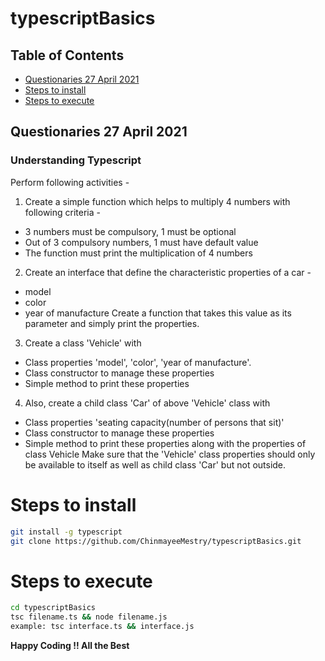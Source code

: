 # typescriptBasics

## Table of Contents
 - [Questionaries 27 April 2021](#questionaries-27-April-2021)
 - [Steps to install](#steps-to-install)
 - [Steps to execute](#steps-to-execute)
## Questionaries 27 April 2021 
### Understanding Typescript
Perform following activities -

1. Create a simple function which helps to multiply 4 numbers with following criteria -
  - 3 numbers must be compulsory, 1 must be optional
  - Out of 3 compulsory numbers, 1 must have default value
  - The function must print the multiplication of 4 numbers

2.  Create an interface that define the characteristic properties of a car -
  - model
  - color
  - year of manufacture
   Create a function that takes this value as its parameter and simply print the properties.
3.  Create a class 'Vehicle' with
  - Class properties 'model', 'color', 'year of manufacture'.
  - Class constructor to manage these properties
  - Simple method to print these properties

4. Also, create a child class 'Car' of above 'Vehicle' class with
- Class properties 'seating capacity(number of persons that sit)'
- Class constructor to manage these properties
- Simple method to print these properties along with the properties of class Vehicle
Make sure that the 'Vehicle' class properties should only be available to itself as well as child class 'Car' but not outside.

# Steps to install
```sh
git install -g typescript
git clone https://github.com/ChinmayeeMestry/typescriptBasics.git
```
# Steps to execute
```sh
cd typescriptBasics
tsc filename.ts && node filename.js
example: tsc interface.ts && interface.js
```

**Happy Coding !! All the Best**

